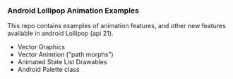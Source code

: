 ### Android Lollipop Animation Examples

This repo contains examples of animation features, and other new
features available in android Lollipop (api 21).

- Vector Graphics
- Vector Animtion ("path morphs")
- Animated State List Drawables
- Android Palette class
